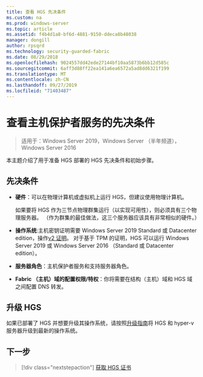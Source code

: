 ```yaml
---
title: 查看 HGS 先决条件
ms.custom: na
ms.prod: windows-server
ms.topic: article
ms.assetid: f4b4d1a8-bf6d-4881-9150-ddeca8b48038
manager: dongill
author: rpsqrd
ms.technology: security-guarded-fabric
ms.date: 08/29/2018
ms.openlocfilehash: 9024557dd42ede27144bf10aa5873b6bb12d585c
ms.sourcegitcommit: 6aff3d88ff22ea141a6ea6572a5ad8dd6321f199
ms.translationtype: MT
ms.contentlocale: zh-CN
ms.lasthandoff: 09/27/2019
ms.locfileid: "71403487"
---
```

# <a name="review-prerequisites-for-the-host-guardian-service"></a>查看主机保护者服务的先决条件

>适用于：Windows Server 2019，Windows Server （半年频道），Windows Server 2016


本主题介绍了用于准备 HGS 部署的 HGS 先决条件和初始步骤。

## <a name="prerequisites"></a>先决条件 

-   **硬件**：可以在物理计算机或虚拟机上运行 HGS，但建议使用物理计算机。

    如果要将 HGS 作为三节点物理群集运行（以实现可用性），则必须具有三个物理服务器。 （作为群集的最佳做法，这三个服务器应该具有非常相似的硬件。）
  
-   **操作系统**:主机密钥证明需要 Windows Server 2019 Standard 或 Datacenter edition，操作[v2 证明](guarded-fabric-tpm-trusted-attestation-capturing-hardware.md#versioned-attestation-policies)。 对于基于 TPM 的证明，HGS 可以运行 Windows Server 2019 或 Windows Server 2016 （Standard 或 Datacenter edition）。

-   **服务器角色**：主机保护者服务和支持服务器角色。

-   **Fabric （主机）域的配置权限/特权**：你将需要在结构（主机）域和 HGS 域之间配置 DNS 转发。 
    
## <a name="upgrading-hgs"></a>升级 HGS

如果已部署了 HGS 并想要升级其操作系统，请按照[升级指南](guarded-fabric-upgrade-to-2019.md)将 HGS 和 hyper-v 服务器升级到最新的操作系统。

## <a name="next-step"></a>下一步

> [!div class="nextstepaction"]
> [获取 HGS 证书](guarded-fabric-obtain-certs.md)